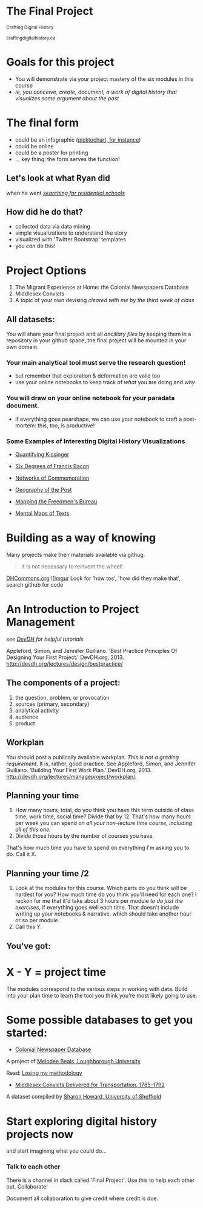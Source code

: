 The Final Project
============
<small>Crafting Digital History</small>

<small>craftingdigitalhistory.ca</small>



# Goals for this project
+ You will demonstrate via your project mastery of the six modules in this course
+ _ie, you conceive, create, document, a work of digital history that *visualizes* some argument about the past_



# The final form
+ could be an infographic ([picktochart, for instance](http://piktochart.com/))
+ could be online
+ could be a poster for printing
+ ... key thing: the form serves the function!



## Let's look at what Ryan did
when he went [_searching for residential schools_](http://ryanpickering.github.io/Residential-School-Online-Response/startbootstrap-grayscale-1.0.3/)



## How did he do that?
- collected data via data mining
- simple visualizations to understand the story
- visualized with 'Twitter Bootstrap' templates
- you *can* do this!



# Project Options
1. The Migrant Experience at Home: the Colonial Newspapers Database
2. Middlesex Convicts
3. A topic of your own devising *cleared with me by the third week of class*



## All datasets:

You will share your final project and all *ancillary files* by keeping them in a repository in your github space; the final project will be mounted in your own domain.



### Your main analytical tool must serve the research question!

+ but remember that exploration & deformation are valid too
+ use your online notebooks to keep track of *what* you are doing and *why*



### You will draw on your online notebook for your paradata document.

+ if everything goes pearshape, we can use your notebook to craft a post-mortem: this, too, is productive!



### Some Examples of Interesting Digital History Visualizations

+ [Quantifying Kissinger](http://blog.quantifyingkissinger.com/)
+ [Six Degrees of Francis Bacon](http://sixdegreesoffrancisbacon.com/)
+ [Networks of Commemoration](http://figshare.com/articles/Networks_of_Commemoration_Gender_Class_and_the_Remembrance_of_General_Brock_1898_1912/710956)



+ [Geography of the Post](http://cameronblevins.org/gotp/)
+ [Mapping the Freedmen's Bureau](http://mappingthefreedmensbureau.com/)
+ [Mental Maps of Texts](http://dclure.org/essays/mental-maps-of-texts/)



# Building as a way of knowing
Many projects make their materials available via githug.

> It is not necessary to reinvent the wheel!


[DHCommons.org](http://dhcommons.org/journal/issue-1/how-did-they-make-adams-timeline)
![[Imgur](http://i.imgur.com/uTGtXdk.png)
Look for 'how tos', 'how did they make that', search github for code



# An Introduction to Project Management

_see [DevDH](http://devdh.org) for helpful tutorials_

Appleford, Simon, and Jennifer Guiliano. 'Best Practice Principles Of Designing Your First Project.' DevDH.org, 2013. http://devdh.org/lectures/design/bestpractice/



## The components of a project:
1. the question, problem, or provocation
2. sources (primary, secondary)
3. analytical activity
4. audience
5. product



## Workplan

You should post a publically available workplan. *This is not a grading requirement*. It is, rather, good practice.
See Appleford, Simon, and Jennifer Guiliano. 'Building Your First Work Plan.' DevDH.org, 2013. http://devdh.org/lectures/manageproject/workplan/.



## Planning your time
1. How many hours, total, do you think you have this term outside of class time, work time, social time? Divide that by 12. That's how many hours per week you can spend *on all your non-lecture time course, including _all of this one_.* 
2. Divide those hours by the number of courses you have. 

That's how much time you have to spend on everything I'm asking you to do. Call it X.



## Planning your time /2

1. Look at the modules for this course. Which parts do you think will be hardest for you? How much time do you think you'll need for each one? I reckon for me that it'd take about 3 hours per module *to do just the exercises*, if everything goes well each time. That doesn't include writing up your notebooks & narrative, which should take another hour or so per module.
2. Call this Y.



## You've got:
# X - Y = project time

The modules correspond to the various steps in working with data. Build into your plan time to learn the tool you think you're most likely going to use.



# Some possible databases to get you started:
+ [Colonial Newspaper Database](https://github.com/mhbeals/scissorsandpaste/blob/master/Outputs/CSV/TEISAP.csv)
  
A project of [Melodee Beals, Loughborough University](http://www.scissorsandpaste.net/)

Read: [Losing my methodology](http://mhbeals.com/losing-my-methodology-revisiting-the-workflow/)




+ [Middlesex Convicts Delivered for Transportation, 1785-1792](http://sharonhoward.github.io/cdt/)
  
A dataset compiled by [Sharon Howard, University of Sheffield](http://sharonhoward.org/)



# Start exploring digital history projects now

and start imagining what you could do...



### Talk to each other
There is a channel in slack called 'Final Project'. Use this to help each other out. Collaborate!

Document all collaboration to give credit where credit is due.
